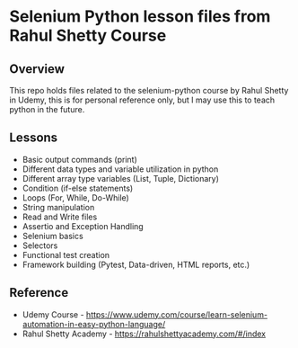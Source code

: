 # Selenium Python lesson files from Rahul Shetty Course

## Overview
This repo holds files related to the selenium-python course by Rahul Shetty in Udemy, this is for personal reference only, but I may use this to teach python in the future.

## Lessons
* Basic output commands (print)
* Different data types and variable utilization in python
* Different array type variables (List, Tuple, Dictionary)
* Condition (if-else statements)
* Loops (For, While, Do-While)
* String manipulation
* Read and Write files
* Assertio and Exception Handling
* Selenium basics
* Selectors
* Functional test creation
* Framework building (Pytest, Data-driven, HTML reports, etc.)

## Reference
* Udemy Course - https://www.udemy.com/course/learn-selenium-automation-in-easy-python-language/
* Rahul Shetty Academy - https://rahulshettyacademy.com/#/index
